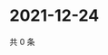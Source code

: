 # 2021-12-24

共 0 条

<!-- BEGIN WEIBO -->
<!-- 最后更新时间 Fri Dec 24 2021 00:23:46 GMT+0800 (China Standard Time) -->

<!-- END WEIBO -->
